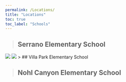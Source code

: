 ```yaml
---
permalink: /Locations/
title: "Locations"
toc: true
toc_label: "Schools"
---
```

> ## Serrano Elementary School
<IMG SRC=”assets/images/serrano-elementary.jpg” ALIGN=”left” />
<IMG SRC=”assets/images/7289.jpg” ALIGN=”right” />
> ## Villa Park Elementary School

> ## Nohl Canyon Elementary School

